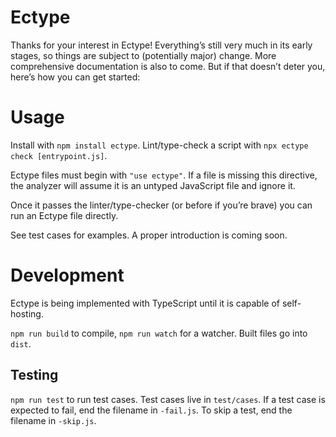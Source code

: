 # Ectype

Thanks for your interest in Ectype! Everything’s still very much in its early stages, so things are subject to (potentially major) change. More comprehensive documentation is also to come. But if that doesn’t deter you, here’s how you can get started:

# Usage

Install with `npm install ectype`. Lint/type-check a script with `npx ectype check [entrypoint.js]`.

Ectype files must begin with `"use ectype"`. If a file is missing this directive, the analyzer will assume it is an untyped JavaScript file and ignore it.

Once it passes the linter/type-checker (or before if you’re brave) you can run an Ectype file directly.

See test cases for examples. A proper introduction is coming soon.

# Development

Ectype is being implemented with TypeScript until it is capable of self-hosting.

`npm run build` to compile, `npm run watch` for a watcher. Built files go into `dist`.

## Testing

`npm run test` to run test cases. Test cases live in `test/cases`. If a test case is expected to fail, end the filename in `-fail.js`. To skip a test, end the filename in `-skip.js`.
